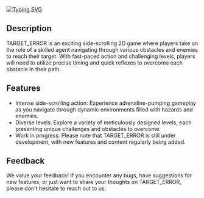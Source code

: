 [![Typing SVG](https://readme-typing-svg.demolab.com?font=Freeman&size=70&duration=4000&pause=10000&color=F7F7F7&background=08000000&center=true&vCenter=true&random=false&width=800&height=100&lines=%23%23+TARGET_ERROR)](https://git.io/typing-svg)

## Description
TARGET_ERROR is an exciting side-scrolling 2D game where players take on the role of a skilled agent navigating through various obstacles and enemies to reach their target. With fast-paced action and challenging levels, players will need to utilize precise timing and quick reflexes to overcome each obstacle in their path.

## Features
- Intense side-scrolling action: Experience adrenaline-pumping gameplay as you navigate through dynamic environments filled with hazards and enemies.
- Diverse levels: Explore a variety of meticulously designed levels, each presenting unique challenges and obstacles to overcome.
- Work in progress: Please note that TARGET_ERROR is still under development, with new features and content regularly being added.

## Feedback
We value your feedback! If you encounter any bugs, have suggestions for new features, or just want to share your thoughts on TARGET_ERROR, please don't hesitate to reach out to us.
